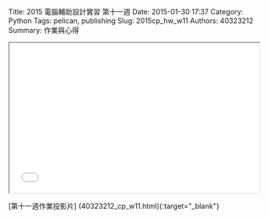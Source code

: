 Title: 2015 電腦輔助設計實習 第十一週
Date: 2015-01-30 17:37
Category: Python
Tags: pelican, publishing
Slug: 2015cp_hw_w11
Authors: 40323212
Summary: 作業與心得

<iframe src="40323212_cp_w11.html" width="500" height="300"></iframe>

[第十一週作業投影片]
(40323212_cp_w11.html){:target="_blank"}



